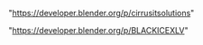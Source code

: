 "https://developer.blender.org/p/cirrusitsolutions"

 
"https://developer.blender.org/p/BLACKICEXLV"


 

